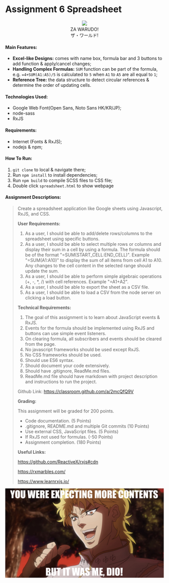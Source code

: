 # Assignment 6 Spreadsheet

<div align="center">
	<img src="pics/za-warudo.gif" />
	<div>ZA WARUDO!</div>
	<div>ザ・ワールド!</div>
</div>

#### Main Features:
* **Excel-like Designs:** comes with name box, formula bar and 3 buttons to add function & apply/cancel changes;
* **Handling Complex Formulas:** `SUM` function can be part of the formula, e.g. `=4+SUM(A1:A5)/5` is calculated to `5` when `A1` to `A5` are all equal to `1`;
* **Reference Tree:** the data structure to detect circular references & determine the order of updating cells.

#### Technologies Used:
* Google Web Font(Open Sans, Noto Sans HK/KR/JP);
* node-sass
* RxJS

#### Requirements:
* Internet (Fonts & RxJS);
* nodejs & npm;

#### How To Run:
1. `git clone` to local & navigate there;
2. Run `npm install` to install dependencies;
3. Run `npm build` to compile SCSS files to CSS file;
5. Double click `spreadsheet.html` to show webpage

#### Assignment Descriptions:
> Create a spreadsheet application like Google sheets using Javascript, RxJS, and CSS.
> 
> **User Requirements:**
> 
> 1. As a user, I should be able to add/delete rows/columns to the spreadsheet using specific buttons.
> 2. As a user, I should be able to select multiple rows or columns and display their sum in a cell by using a formula. The formula should be of the format "=SUM(START\_CELL:END\_CELL)". Example "=SUM(A1:A10)" to display the sum of all items from cell A1 to A10. Any changes to the cell content in the selected range should update the sum.
> 6. As a user, I should be able to perform simple algebraic operations (+, -, *, /) with cell references. Example "=A1+A2".
> 7. As a user, I should be able to export the sheet as a CSV file.
> 8. As a user, I should be able to load a CSV from the node server on clicking a load button.
> 
> **Technical Requirements:**
> 
> 1. The goal of this assignment is to learn about JavaScript events & RxJS.
> 2. Events for the formula should be implemented using RxJS and buttons can use simple event listeners.
> 3. On clearing formula, all subscribers and events should be cleared from the page.
> 4. No javascript frameworks should be used except RxJS.
> 5. No CSS frameworks should be used.
> 6. Should use ES6 syntax.
> 7. Should document your code extensively.
> 8. Should have .gitignore, ReadMe.md files.
> 9. ReadMe.md file should have markdown with project description and instructions to run the project.
> 
> Github Link: https://classroom.github.com/a/2mcQfQ9V
> 
> **Grading:**
> 
> This assignment will be graded for 200 points.
> 
> * Code documentation. (5 Points)
> * .gitignore, README.md and multiple Git commits (10 Points)
> * Use external CSS, JavaScript files. (5 Points)
> * If RxJS not used for formulas. (-50 Points)
> * Assignment completion. (180 Points)
> 
> **Useful Links:**
> 
> https://github.com/ReactiveX/rxjs#cdn
> 
> https://rxmarbles.com/
> 
> https://www.learnrxjs.io/

<div align="center">
	<img src="pics/kono-dio-da.jpg" />
</div>
